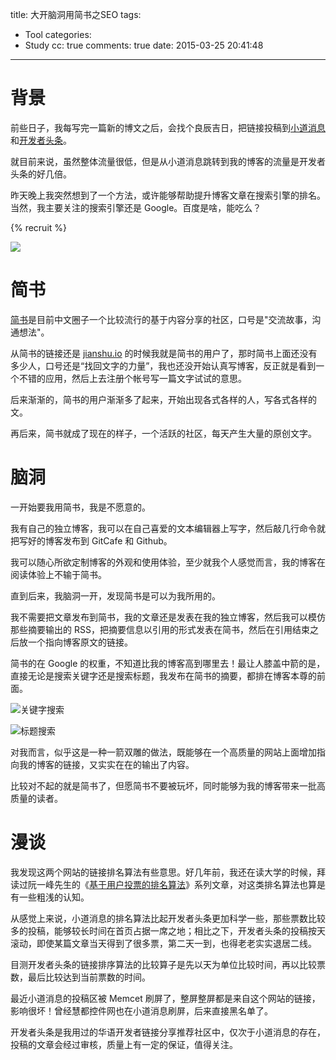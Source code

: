 title: 大开脑洞用简书之SEO
tags:
  - Tool
categories:
  - Study
cc: true
comments: true
date: 2015-03-25 20:41:48
---

# 背景

前些日子，我每写完一篇新的博文之后，会找个良辰吉日，把链接投稿到[小道消息][1]和[开发者头条][2]。

就目前来说，虽然整体流量很低，但是从小道消息跳转到我的博客的流量是开发者头条的好几倍。

昨天晚上我突然想到了一个方法，或许能够帮助提升博客文章在搜索引擎的排名。当然，我主要关注的搜索引擎还是 Google。百度是啥，能吃么？

<!-- more --><!-- indicate-the-source -->

{% recruit %}

![](https://ws2.sinaimg.cn/large/e724cbefgw1exdxk3zbt2j20hi0ab75y.jpg)

# 简书

[简书][4]是目前中文圈子一个比较流行的基于内容分享的社区，口号是"交流故事，沟通想法"。

从简书的链接还是 [jianshu.io][5] 的时候我就是简书的用户了，那时简书上面还没有多少人，口号还是“找回文字的力量”，我也还没开始认真写博客，反正就是看到一个不错的应用，然后上去注册个帐号写一篇文字试试的意思。

后来渐渐的，简书的用户渐渐多了起来，开始出现各式各样的人，写各式各样的文。

再后来，简书就成了现在的样子，一个活跃的社区，每天产生大量的原创文字。

# 脑洞

一开始要我用简书，我是不愿意的。

我有自己的独立博客，我可以在自己喜爱的文本编辑器上写字，然后敲几行命令就把写好的博客发布到 GitCafe 和 Github。

我可以随心所欲定制博客的外观和使用体验，至少就我个人感觉而言，我的博客在阅读体验上不输于简书。

直到后来，我脑洞一开，发现简书是可以为我所用的。

我不需要把文章发布到简书，我的文章还是发表在我的独立博客，然后我可以模仿那些摘要输出的 RSS，把摘要信息以引用的形式发表在简书，然后在引用结束之后放一个指向博客原文的链接。

简书的在 Google 的权重，不知道比我的博客高到哪里去！最让人膝盖中箭的是，直接无论是搜索关键字还是搜索标题，我发布在简书的摘要，都排在博客本尊的前面。

![关键字搜索](https://ws4.sinaimg.cn/large/e724cbefgw1exdxkh3793j20me0kpjyt.jpg)

![标题搜索](https://ws1.sinaimg.cn/large/e724cbefgw1exdxkusnrsj20mm09jdim.jpg)

对我而言，似乎这是一种一箭双雕的做法，既能够在一个高质量的网站上面增加指向我的博客的链接，又实实在在的输出了内容。

比较对不起的就是简书了，但愿简书不要被玩坏，同时能够为我的博客带来一批高质量的读者。

# 漫谈

我发现这两个网站的链接排名算法有些意思。好几年前，我还在读大学的时候，拜读过阮一峰先生的《[基于用户投票的排名算法][3]》系列文章，对这类排名算法也算是有一些粗浅的认知。

从感觉上来说，小道消息的排名算法比起开发者头条更加科学一些，那些票数比较多的投稿，能够较长时间在首页占据一席之地；相比之下，开发者头条的投稿按天滚动，即使某篇文章当天得到了很多票，第二天一到，也得老老实实退居二线。

目测开发者头条的链接排序算法的比较算子是先以天为单位比较时间，再以比较票数，最后比较达到当前票数的时间。

最近小道消息的投稿区被 Memcet 刷屏了，整屏整屏都是来自这个网站的链接，影响很坏！曾经慧都控件网也在小道消息刷屏，后来直接黑名单了。

开发者头条是我用过的华语开发者链接分享推荐社区中，仅次于小道消息的存在，投稿的文章会经过审核，质量上有一定的保证，值得关注。

[1]: http://news.dbanotes.net
[2]: http://toutiao.io
[3]: http://www.ruanyifeng.com/blog/2012/02/ranking_algorithm_hacker_news.html
[4]: http://www.jianshu.com
[5]: http://jianshu.io

